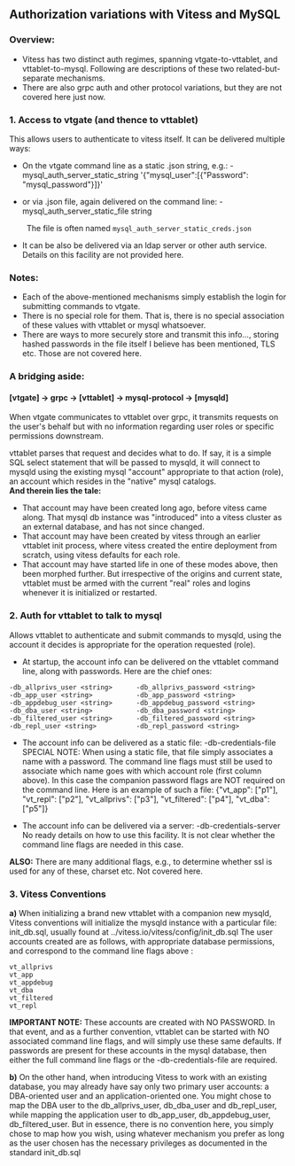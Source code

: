 ## Authorization variations with Vitess and MySQL

### Overview:
* Vitess has two distinct auth regimes,  spanning vtgate-to-vttablet, and vttablet-to-mysql.  Following are descriptions of these two related-but-separate mechanisms.  
* There are also grpc auth and other protocol variations, but they are not covered here just now.  


### 1. Access to vtgate (and thence to vttablet)

This allows users to authenticate to vitess itself. It can be delivered multiple ways:

* On the vtgate command line as a static .json string, e.g.:
		-mysql_auth_server_static_string '{"mysql_user":[{"Password": "mysql_password"}]}'

* or via .json file, again delivered on the command line: 
		-mysql_auth_server_static_file string

&nbsp;&nbsp;&nbsp;&nbsp;&nbsp;&nbsp;&nbsp;&nbsp;The file is often named `mysql_auth_server_static_creds.json`

* It can be also be delivered via an ldap server or other auth service.   Details on this facility are not provided here.

### Notes:
* Each of the above-mentioned mechanisms simply establish the login for submitting commands to vtgate.
* There is no special role for them.  That is, there is no special association of these values with vttablet or mysql whatsoever.
* There are ways to more securely store and transmit this info..., storing hashed passwords in the file itself I believe has been mentioned, TLS etc.  Those are not covered here.

### A bridging aside:
#### [vtgate]  →   grpc  →   [vttablet]  →   mysql-protocol   →   [mysqld]

When vtgate communicates to vttablet over grpc, it transmits requests on the user's behalf but with no information regarding user roles or specific permissions downstream.

vttablet parses that request and decides what to do.  If say, it is a simple SQL select statement that will be passed to mysqld, it will connect to mysqld using the existing mysql "account" appropriate to that action (role), an account which resides in the "native" mysql catalogs.  
**And therein lies the tale:**
* That account may have been created long ago, before vitess came along.  That mysql db instance was "introduced" into a vitess cluster as an external database, and has not since changed.
* That account may have been created by vitess through an earlier vttablet init process, where vitess created the entire deployment from scratch, using vitess defaults for each role.
* That account may have started life in one of these modes above, then been morphed further.
But irrespective of the origins and current state, vttablet must be armed with the current "real" roles and logins whenever it is initialized or restarted.

### 2. Auth for vttablet to talk to mysql
Allows vttablet to authenticate and submit commands to mysqld, using the account it decides is appropriate for the operation requested (role).
* At startup, the account info can be delivered on the vttablet command line, along with passwords. Here are the chief ones: 
```
-db_allprivs_user <string>      -db_allprivs_password <string>
-db_app_user <string>           -db_app_password <string> 
-db_appdebug_user <string>      -db_appdebug_password <string>
-db_dba_user <string>           -db_dba_password <string>
-db_filtered_user <string>      -db_filtered_password <string>
-db_repl_user <string>          -db_repl_password <string>
```

* The account info can be delivered as a static file: -db-credentials-file <filename>
SPECIAL NOTE: When using a static file, that file simply associates a name with a password.  The command line flags must still be used to associate which name goes with which account role (first column above).  In this case the companion password flags are NOT required on the command line.  Here is an example of such a file:
{"vt_app": ["p1"], "vt_repl": ["p2"], "vt_allprivs": ["p3"], "vt_filtered": ["p4"], "vt_dba": ["p5"]}

* The account info can be delivered via a server:  -db-credentials-server <string>
No ready details on how to use this facility.
It is not clear whether the command line flags are needed in this case.

**ALSO:** There are many additional flags, e.g.,  to determine whether ssl is used for any of these, charset etc.  Not covered here.

### 3. Vitess Conventions

**a)** When initializing a brand new vttablet with a companion new mysqld, Vitess conventions will initialize the mysqld instance with a particular file: init_db.sql, usually found at ../vitess.io/vitess/config/init_db.sql 
The user accounts created are as follows, with appropriate database permissions, and correspond to the command line flags above :

```
vt_allprivs
vt_app
vt_appdebug
vt_dba
vt_filtered
vt_repl
```

**IMPORTANT NOTE:** These accounts are created with NO PASSWORD.  In that event, and as a further convention, vttablet can be started with NO associated command line flags, and will simply use these same defaults.
If passwords are present for these accounts in the mysql database, then either the full command line flags or the -db-credentials-file are required.

**b)** On the other hand, when introducing Vitess to work with an existing database, you may already have say only two primary user accounts: a DBA-oriented user and an application-oriented one.  You might chose to map the DBA user to the db_allprivs_user, db_dba_user and db_repl_user, while mapping the application user to db_app_user, db_appdebug_user, db_filtered_user.  But in essence, there is no convention here, you simply chose to map how you wish, using whatever mechanism you prefer as long as the user chosen has the necessary privileges as documented in the standard init_db.sql




